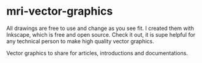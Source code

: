 # mri-vector-graphics
All drawings are free to use and change as you see fit. I created them with Inkscape, which is free and open source.
Check it out, it is supe helpful for any technical person to make high quality vector graphics.

Vector graphics to share for articles, introductions and documentations.
